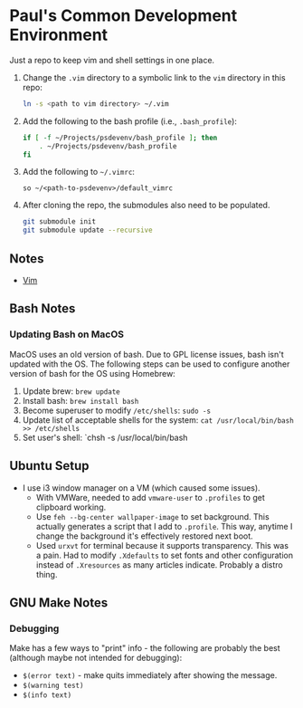 # Paul's Common Development Environment 
Just a repo to keep vim and shell settings in one place. 

1. Change the `.vim` directory to a symbolic link to the `vim` directory in this repo: 
    ```sh 
    ln -s <path to vim directory> ~/.vim 
    ```
2. Add the following to the bash profile (i.e., `.bash_profile`): 
    ```sh 
    if [ -f ~/Projects/psdevenv/bash_profile ]; then
        . ~/Projects/psdevenv/bash_profile 
    fi 
    ```
3. Add the following to `~/.vimrc`:
    ```
    so ~/<path-to-psdevenv>/default_vimrc
    ```
4. After cloning the repo, the submodules also need to be populated. 
    ```sh
    git submodule init
    git submodule update --recursive
    ```

## Notes
* [Vim](VIM.md)

## Bash Notes

### Updating Bash on MacOS
MacOS uses an old version of bash.  Due to GPL license issues, bash isn't
updated with the OS.  The following steps can be used to configure another
version of bash for the OS using Homebrew:

1. Update brew: `brew update`
2. Install bash: `brew install bash`
3. Become superuser to modify `/etc/shells`: `sudo -s`
4. Update list of acceptable shells for the system: `cat /usr/local/bin/bash >> /etc/shells`
5. Set user's shell: `chsh -s /usr/local/bin/bash
    
## Ubuntu Setup
* I use i3 window manager on a VM (which caused some issues).  
    * With VMWare, needed to add `vmware-user` to `.profiles` to get clipboard working. 
    * Use `feh --bg-center wallpaper-image` to set background.  This actually
    generates a script that I add to `.profile`.  This way, anytime I change the
    background it's effectively restored next boot.
    * Used `urxvt` for terminal because it supports transparency.  This was a
    pain.  Had to modify `.Xdefaults` to set fonts and other configuration
    instead of `.Xresources` as many articles indicate.  Probably a distro
    thing.

## GNU Make Notes

### Debugging
Make has a few ways to "print" info - the following are probably the best
(although maybe not intended for debugging):

* `$(error text)` - make quits immediately after showing the message.
* `$(warning test)`
* `$(info text)`
